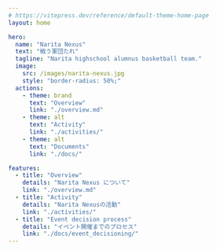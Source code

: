 ```yaml
---
# https://vitepress.dev/reference/default-theme-home-page
layout: home

hero:
  name: "Narita Nexus"
  text: "戦う軍団たれ"
  tagline: "Narita highschool alumnus basketball team."
  image:
    src: /images/narita-nexus.jpg
    style: "border-radius: 50%;"
  actions:
    - theme: brand
      text: "Overview"
      link: "./overview.md"
    - theme: alt
      text: "Activity"
      link: "./activities/"
    - theme: alt
      text: "Documents"
      link: "./docs/"

features:
  - title: "Overview"
    details: "Narita Nexus について"
    link: "./overview.md"
  - title: "Activity"
    details: "Narita Nexusの活動"
    link: "./activities/"
  - title: "Event decision process"
    details: "イベント開催までのプロセス"
    link: "./docs/event_decisioning/"
---
```


<script lang="ts" setup> 
import { data } from "/.vitepress/scripts/narita-nexus_activities.data.ts";
import ListCard from '/.vitepress/theme/components/pages_list_card.vue';
const docs_data = [...data].reverse().slice(0, 7);
const docs_metadata = {
  link: '/narita-nexus/docs/',
  link_text: 'Documents List',
};
</script>

<ListCard :list_data="docs_data" :list_metadata="docs_metadata" />
